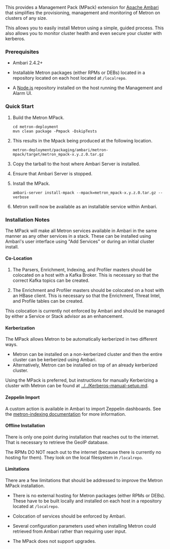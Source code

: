 <!--
Licensed to the Apache Software Foundation (ASF) under one
or more contributor license agreements.  See the NOTICE file
distributed with this work for additional information
regarding copyright ownership.  The ASF licenses this file
to you under the Apache License, Version 2.0 (the
"License"); you may not use this file except in compliance
with the License.  You may obtain a copy of the License at

    http://www.apache.org/licenses/LICENSE-2.0

Unless required by applicable law or agreed to in writing, software
distributed under the License is distributed on an "AS IS" BASIS,
WITHOUT WARRANTIES OR CONDITIONS OF ANY KIND, either express or implied.
See the License for the specific language governing permissions and
limitations under the License.
-->

This provides a Management Pack (MPack) extension for [Apache Ambari](https://ambari.apache.org/) that simplifies the provisioning, management and monitoring of Metron on clusters of any size.  

This allows you to easily install Metron using a simple, guided process.  This also allows you to monitor cluster health and even secure your cluster with kerberos.

### Prerequisites

* Ambari 2.4.2+

* Installable Metron packages (either RPMs or DEBs) located in a repository located on each host located at `/localrepo`.

* A [Node.js](https://nodejs.org/en/download/package-manager/) repository installed on the host running the Management and Alarm UI.

### Quick Start

1. Build the Metron MPack.
    ```
    cd metron-deployment
    mvn clean package -Pmpack -DskipTests
    ```

1. This results in the Mpack being produced at the following location.
    ```
    metron-deployment/packaging/ambari/metron-mpack/target/metron_mpack-x.y.z.0.tar.gz
    ```

1. Copy the tarball to the host where Ambari Server is installed.

1. Ensure that Ambari Server is stopped.

1. Install the MPack.
    ```
    ambari-server install-mpack --mpack=metron_mpack-x.y.z.0.tar.gz --verbose
    ```

1. Metron swill now be available as an installable service within Ambari.  

### Installation Notes

The MPack will make all Metron services available in Ambari in the same manner as any other services in a stack.  These can be installed using Ambari's user interface using "Add Services" or during an initial cluster install.

#### Co-Location

1. The Parsers, Enrichment, Indexing, and Profiler masters should be colocated on a host with a Kafka Broker.  This is necessary so that the correct Kafka topics can be created.

1. The Enrichment and Profiler masters should be colocated on a host with an HBase client.  This is necessary so that the Enrichment, Threat Intel, and Profile tables can be created.

This colocation is currently not enforced by Ambari and should be managed by either a Service or Stack advisor as an enhancement.

#### Kerberization

The MPack allows Metron to be automatically kerberized in two different ways.  
* Metron can be installed on a non-kerberized cluster and then the entire cluster can be kerberized using Ambari.  
* Alternatively, Metron can be installed on top of an already kerberized cluster.  

Using the MPack is preferred, but instructions for manually Kerberizing a cluster with Metron can be found at [../../Kerberos-manual-setup.md](Kerberos-manual-setup.md).

#### Zeppelin Import

A custom action is available in Ambari to import Zeppelin dashboards. See the [metron-indexing documentation](../metron-platform/metron-indexing) for more information.

#### Offline Installation

There is only one point during installation that reaches out to the internet.  That is necessary to retrieve the GeoIP database.

The RPMs DO NOT reach out to the internet (because there is currently no hosting for them).  They look on the local filesystem in `/localrepo`.

#### Limitations

There are a few limitations that should be addressed to improve the Metron MPack installation.

* There is no external hosting for Metron packages (either RPMs or DEBs).  These have to be built locally and installed on each host in a repository located at `/localrepo`.

* Colocation of services should be enforced by Ambari.  

* Several configuration parameters used when installing Metron could retrieved from Ambari rather than requiring user input.  

* The MPack does not support upgrades.
